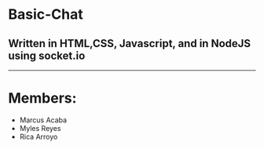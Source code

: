# Basic-Chat
## Written in HTML,CSS, Javascript, and in NodeJS using socket.io
- - -
# Members:
* Marcus Acaba
* Myles Reyes
* Rica Arroyo
